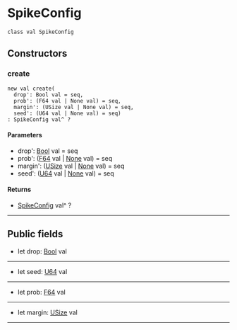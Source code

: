 # SpikeConfig

```pony
class val SpikeConfig
```

## Constructors

### create

```pony
new val create(
  drop': Bool val = seq,
  prob': (F64 val | None val) = seq,
  margin': (USize val | None val) = seq,
  seed': (U64 val | None val) = seq)
: SpikeConfig val^ ?
```
#### Parameters

*   drop': [Bool](builtin-Bool) val = seq
*   prob': ([F64](builtin-F64) val | [None](builtin-None) val) = seq
*   margin': ([USize](builtin-USize) val | [None](builtin-None) val) = seq
*   seed': ([U64](builtin-U64) val | [None](builtin-None) val) = seq

#### Returns

* [SpikeConfig](wallaroo-ent-spike-SpikeConfig) val^ ?

---

## Public fields

* let drop: [Bool](builtin-Bool) val

---

* let seed: [U64](builtin-U64) val

---

* let prob: [F64](builtin-F64) val

---

* let margin: [USize](builtin-USize) val

---

